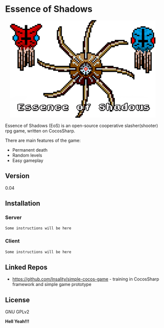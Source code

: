 Essence of Shadows
=========
<p align="center">
  <img src="https://raw.githubusercontent.com/Insality/essence-of-shadows/5f2852b6fa6bae37f52079c6794dc0b23dfb84f3/RepoTitleImage.png" alt="Essence of Shadows"/>
</p>

Essence of Shadows (EoS) is an open-source cooperative slasher(shooter) rpg game, written on CocosSharp.

There are main features of the game:
  - Permanent death
  - Random levels
  - Easy gameplay

Version
-------------

0.04


Installation
--------------

### Server

```sh
Some instructions will be here
```

### Client

```sh
Some instructions will be here
```

Linked Repos
----
* https://github.com/Insality/simple-cocos-game - training in CocosSharp framework and simple game prototype

License
-----

GNU GPLv2


**Hell Yeah!!!**
